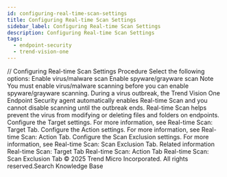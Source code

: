 ```yaml
---
id: configuring-real-time-scan-settings
title: Configuring Real-time Scan Settings
sidebar_label: Configuring Real-time Scan Settings
description: Configuring Real-time Scan Settings
tags:
  - endpoint-security
  - trend-vision-one
---
```


/*<![CDATA[*/ $('#title').html($('meta[name=map-description]').attr('content')); /*]]>*/ Configuring Real-time Scan Settings Procedure Select the following options: Enable virus/malware scan Enable spyware/grayware scan Note You must enable virus/malware scanning before you can enable spyware/grayware scanning. During a virus outbreak, the Trend Vision One Endpoint Security agent automatically enables Real-time Scan and you cannot disable scanning until the outbreak ends. Real-time Scan helps prevent the virus from modifying or deleting files and folders on endpoints. Configure the Target settings. For more information, see Real-time Scan: Target Tab. Configure the Action settings. For more information, see Real-time Scan: Action Tab. Configure the Scan Exclusion settings. For more information, see Real-time Scan: Scan Exclusion Tab. Related information Real-time Scan: Target Tab Real-time Scan: Action Tab Real-time Scan: Scan Exclusion Tab © 2025 Trend Micro Incorporated. All rights reserved.Search Knowledge Base